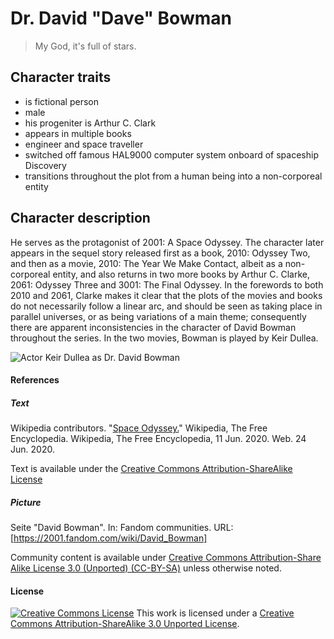 # Dr. David "Dave" Bowman

> My God, it's full of stars.

## Character traits

* is fictional person
* male
* his progeniter is Arthur C. Clark
* appears in multiple books
* engineer and space traveller
* switched off famous HAL9000 computer system onboard of spaceship Discovery
* transitions throughout the plot from a human being into a non-corporeal entity

## Character description

He serves as the protagonist of 2001: A Space Odyssey. The character later appears in the sequel story released first as a book, 2010: Odyssey Two, and then as a movie, 2010: The Year We Make Contact, albeit as a non-corporeal entity, and also returns in two more books by Arthur C. Clarke, 2061: Odyssey Three and 3001: The Final Odyssey. In the forewords to both 2010 and 2061, Clarke makes it clear that the plots of the movies and books do not necessarily follow a linear arc, and should be seen as taking place in parallel universes, or as being variations of a main theme; consequently there are apparent inconsistencies in the character of David Bowman throughout the series. In the two movies, Bowman is played by Keir Dullea.

![Actor Keir Dullea as Dr. David Bowman](https://vignette.wikia.nocookie.net/2001/images/f/f8/Dave_bowman.jpg/revision/latest?cb=20091004190652)


#### References

##### Text
Wikipedia contributors. "[Space Odyssey.](https://en.wikipedia.org/w/index.php?title=Space_Odyssey&oldid=961915089)" Wikipedia, The Free Encyclopedia. Wikipedia, The Free Encyclopedia, 11 Jun. 2020. Web. 24 Jun. 2020.

Text is available under the [Creative Commons Attribution-ShareAlike License](https://en.wikipedia.org/wiki/Wikipedia:Text_of_Creative_Commons_Attribution-ShareAlike_3.0_Unported_License)


##### Picture
Seite "David Bowman". In: Fandom communities. URL: [https://2001.fandom.com/wiki/David_Bowman]

Community content is available under [Creative Commons Attribution-Share Alike License 3.0 (Unported) (CC-BY-SA)](http://creativecommons.org/licenses/by-sa/3.0/) unless otherwise noted.


#### License

<a rel="license" href="http://creativecommons.org/licenses/by-sa/3.0/"><img alt="Creative Commons License" style="border-width:0" src="https://i.creativecommons.org/l/by-sa/3.0/88x31.png" /></a> This work is licensed under a <a rel="license" href="http://creativecommons.org/licenses/by-sa/3.0/">Creative Commons Attribution-ShareAlike 3.0 Unported License</a>.
